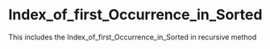 # Index_of_first_Occurrence_in_Sorted
This includes the  Index_of_first_Occurrence_in_Sorted in recursive method
